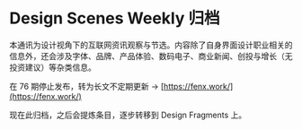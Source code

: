 # Design Scenes Weekly 归档

本通讯为设计视角下的互联网资讯观察与节选。内容除了自身界面设计职业相关的信息外，还会涉及字体、品牌、产品体验、数码电子、商业新闻、创投与增长（无投资建议）等杂类信息。

在 76 期停止发布，转为长文不定期更新 → [https://fenx.work/](https://fenx.work/)

现在此归档，之后会提炼条目，逐步转移到 Design Fragments 上。